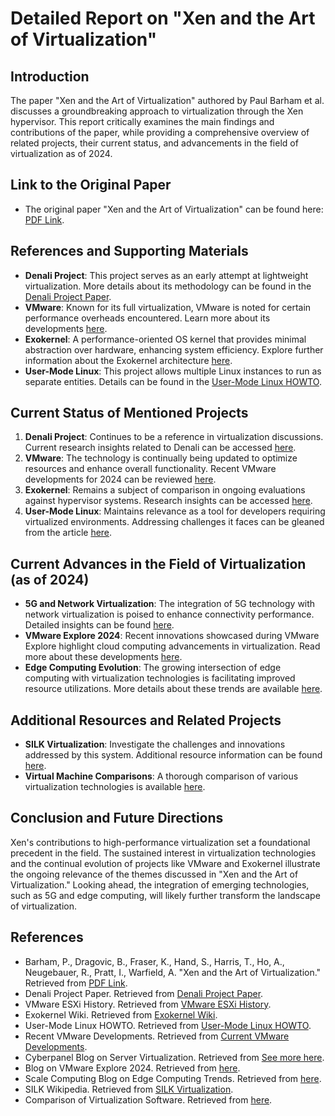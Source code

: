 # Detailed Report on "Xen and the Art of Virtualization"

## Introduction

The paper "Xen and the Art of Virtualization" authored by Paul Barham et al. discusses a groundbreaking approach to virtualization through the Xen hypervisor. This report critically examines the main findings and contributions of the paper, while providing a comprehensive overview of related projects, their current status, and advancements in the field of virtualization as of 2024.

## Link to the Original Paper

- The original paper "Xen and the Art of Virtualization" can be found here: [PDF Link](https://www.cl.cam.ac.uk/research/srg/netos/papers/2003-xensosp.pdf).

## References and Supporting Materials

- **Denali Project**: This project serves as an early attempt at lightweight virtualization. More details about its methodology can be found in the [Denali Project Paper](https://dada.cs.washington.edu/research/tr/2002/02/UW-CSE-02-02-01.pdf).
- **VMware**: Known for its full virtualization, VMware is noted for certain performance overheads encountered. Learn more about its developments [here](https://en.wikipedia.org/wiki/VMware_ESXi).
- **Exokernel**: A performance-oriented OS kernel that provides minimal abstraction over hardware, enhancing system efficiency. Explore further information about the Exokernel architecture [here](https://en.wikipedia.org/wiki/Exokernel).
- **User-Mode Linux**: This project allows multiple Linux instances to run as separate entities. Details can be found in the [User-Mode Linux HOWTO](https://www.kernel.org/doc/html/v5.9/virt/uml/user_mode_linux.html).

## Current Status of Mentioned Projects
1. **Denali Project**: Continues to be a reference in virtualization discussions. Current research insights related to Denali can be accessed [here](https://en.wikipedia.org/wiki/Denali_(operating_system)).
2. **VMware**: The technology is continually being updated to optimize resources and enhance overall functionality. Recent VMware developments for 2024 can be reviewed [here](https://www.presidio.com/blogs/navigating-virtualization-in-2024-key-strategies-for-it-leaders).
3. **Exokernel**: Remains a subject of comparison in ongoing evaluations against hypervisor systems. Research insights can be accessed [here](https://cs.stackexchange.com/questions/28609/difference-between-hypervisor-and-exokernel).
4. **User-Mode Linux**: Maintains relevance as a tool for developers requiring virtualized environments. Addressing challenges it faces can be gleaned from the article [here](https://lwn.net/2001/features/OLS/pdf/pdf/uml.pdf).

## Current Advances in the Field of Virtualization (as of 2024)
- **5G and Network Virtualization**: The integration of 5G technology with network virtualization is poised to enhance connectivity performance. Detailed insights can be found [here](https://cyberpanel.net/blog/server-virtualization).
- **VMware Explore 2024**: Recent innovations showcased during VMware Explore highlight cloud computing advancements in virtualization. Read more about these developments [here](https://www.theitvortex.com/vmware-explore-2024-a-new-dawn-in-virtualization/).
- **Edge Computing Evolution**: The growing intersection of edge computing with virtualization technologies is facilitating improved resource utilizations. More details about these trends are available [here](https://www.scalecomputing.com/blog/2024-edge-computing-hci-virtualization-trends).

## Additional Resources and Related Projects
- **SILK Virtualization**: Investigate the challenges and innovations addressed by this system. Additional resource information can be found [here](https://en.wikipedia.org/wiki/SILK).
- **Virtual Machine Comparisons**: A thorough comparison of various virtualization technologies is available [here](https://en.wikipedia.org/wiki/Comparison_of_platform_virtualization_software).

## Conclusion and Future Directions
Xen's contributions to high-performance virtualization set a foundational precedent in the field. The sustained interest in virtualization technologies and the continual evolution of projects like VMware and Exokernel illustrate the ongoing relevance of the themes discussed in "Xen and the Art of Virtualization." Looking ahead, the integration of emerging technologies, such as 5G and edge computing, will likely further transform the landscape of virtualization.

## References
- Barham, P., Dragovic, B., Fraser, K., Hand, S., Harris, T., Ho, A., Neugebauer, R., Pratt, I., Warfield, A. "Xen and the Art of Virtualization." Retrieved from [PDF Link](https://www.cl.cam.ac.uk/research/srg/netos/papers/2003-xensosp.pdf).
- Denali Project Paper. Retrieved from [Denali Project Paper](https://dada.cs.washington.edu/research/tr/2002/02/UW-CSE-02-02-01.pdf).
- VMware ESXi History. Retrieved from [VMware ESXi History](https://en.wikipedia.org/wiki/VMware_ESXi).
- Exokernel Wiki. Retrieved from [Exokernel Wiki](https://en.wikipedia.org/wiki/Exokernel).
- User-Mode Linux HOWTO. Retrieved from [User-Mode Linux HOWTO](https://www.kernel.org/doc/html/v5.9/virt/uml/user_mode_linux.html).
- Recent VMware Developments. Retrieved from [Current VMware Developments](https://www.presidio.com/blogs/navigating-virtualization-in-2024-key-strategies-for-it-leaders).
- Cyberpanel Blog on Server Virtualization. Retrieved from [See more here](https://cyberpanel.net/blog/server-virtualization).
- Blog on VMware Explore 2024. Retrieved from [here](https://www.theitvortex.com/vmware-explore-2024-a-new-dawn-in-virtualization/).
- Scale Computing Blog on Edge Computing Trends. Retrieved from [here](https://www.scalecomputing.com/blog/2024-edge-computing-hci-virtualization-trends).
- SILK Wikipedia. Retrieved from [SILK Virtualization](https://en.wikipedia.org/wiki/SILK).
- Comparison of Virtualization Software. Retrieved from [here](https://en.wikipedia.org/wiki/Comparison_of_platform_virtualization_software).